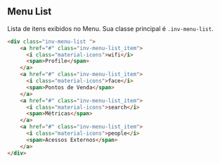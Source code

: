 ## Menu List
Lista de itens exibidos no Menu.
Sua classe principal é `.inv-menu-list`.

``` html
<div class="inv-menu-list ">
    <a href="#" class="inv-menu-list_item">
      <i class="material-icons">wifi</i>
      <span>Profile</span>
    </a>
    <a href="#" class="inv-menu-list_item">
      <i class="material-icons">face</i>
      <span>Pontos de Venda</span>
    </a>
    <a href="#" class="inv-menu-list_item">
      <i class="material-icons">search</i>
      <span>Métricas</span>
    </a>
    <a href="#" class="inv-menu-list_item">
      <i class="material-icons">people</i>
      <span>Acessos Externos</span>
    </a>
</div>
```
